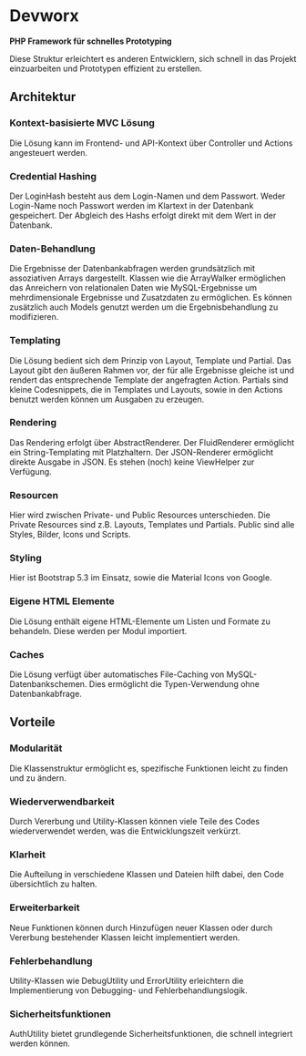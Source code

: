 <h1>Devworx</h1>

<strong>PHP Framework für schnelles Prototyping</strong>

<p>Diese Struktur erleichtert es anderen Entwicklern, sich schnell in das Projekt einzuarbeiten und Prototypen effizient zu erstellen.</p>

<h2>Architektur</h2>
<h3>Kontext-basisierte MVC Lösung</h3>
<p>Die Lösung kann im Frontend- und API-Kontext über Controller und Actions angesteuert werden.</p>

<h3>Credential Hashing</h3>
<p>Der LoginHash besteht aus dem Login-Namen und dem Passwort. Weder Login-Name noch Passwort werden im Klartext in der Datenbank gespeichert. Der Abgleich des Hashs erfolgt direkt mit dem Wert in der Datenbank.</p>

<h3>Daten-Behandlung</h3>
<p>Die Ergebnisse der Datenbankabfragen werden grundsätzlich mit assoziativen Arrays dargestellt. Klassen wie die ArrayWalker ermöglichen das Anreichern von relationalen Daten wie MySQL-Ergebnisse um mehrdimensionale Ergebnisse und Zusatzdaten zu ermöglichen. Es können zusätzlich auch Models genutzt werden um die Ergebnisbehandlung zu modifizieren.</p>

<h3>Templating</h3>
<p>Die Lösung bedient sich dem Prinzip von Layout, Template und Partial. Das Layout gibt den äußeren Rahmen vor, der für alle Ergebnisse gleiche ist und rendert das entsprechende Template der angefragten Action. Partials sind kleine Codesnippets, die in Templates und Layouts, sowie in den Actions benutzt werden können um Ausgaben zu erzeugen.</p>

<h3>Rendering</h3>
<p>Das Rendering erfolgt über AbstractRenderer. Der FluidRenderer ermöglicht ein String-Templating mit Platzhaltern. Der JSON-Renderer ermöglicht direkte Ausgabe in JSON. Es stehen (noch) keine ViewHelper zur Verfügung.</p>

<h3>Resourcen</h3>
<p>Hier wird zwischen Private- und Public Resources unterschieden. Die Private Resources sind z.B. Layouts, Templates und Partials. Public sind alle Styles, Bilder, Icons und Scripts.</p>

<h3>Styling</h3>
<p>Hier ist Bootstrap 5.3 im Einsatz, sowie die Material Icons von Google.</p>

<h3>Eigene HTML Elemente</h3>
<p>Die Lösung enthält eigene HTML-Elemente um Listen und Formate zu behandeln. Diese werden per Modul importiert.</p>

<h3>Caches</h3>
<p>Die Lösung verfügt über automatisches File-Caching von MySQL-Datenbankschemen. Dies ermöglicht die Typen-Verwendung ohne Datenbankabfrage.</p>

<h2>Vorteile</h2>
<h3>Modularität</h3>
<p>Die Klassenstruktur ermöglicht es, spezifische Funktionen leicht zu finden und zu ändern.</p>

<h3>Wiederverwendbarkeit</h3>
<p>Durch Vererbung und Utility-Klassen können viele Teile des Codes wiederverwendet werden, was die Entwicklungszeit verkürzt.</p>
  
<h3>Klarheit</h3>
<p>Die Aufteilung in verschiedene Klassen und Dateien hilft dabei, den Code übersichtlich zu halten.</p>

<h3>Erweiterbarkeit</h3>
<p>Neue Funktionen können durch Hinzufügen neuer Klassen oder durch Vererbung bestehender Klassen leicht implementiert werden.</p>

<h3>Fehlerbehandlung</h3>
<p>Utility-Klassen wie DebugUtility und ErrorUtility erleichtern die Implementierung von Debugging- und Fehlerbehandlungslogik.</p>

<h3>Sicherheitsfunktionen</h3>
<p>AuthUtility bietet grundlegende Sicherheitsfunktionen, die schnell integriert werden können.</p>
